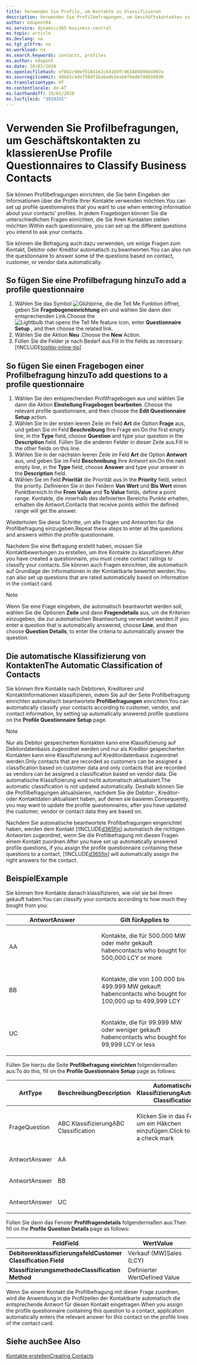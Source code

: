```yaml
---
title: Verwenden Sie Profile, um Kontakte zu klassifizieren
description: Verwenden Sie Profilbefragungen, um Geschäftskontakten zu klassieren
author: edupont04
ms.service: dynamics365-business-central
ms.topic: article
ms.devlang: na
ms.tgt_pltfrm: na
ms.workload: na
ms.search.keywords: contacts, profiles
ms.author: edupont
ms.date: 10/01/2020
ms.openlocfilehash: ef8b2c90ef01841e2c641b9fc96348d899d4997e
ms.sourcegitcommit: ddbb5cede750df1baba4b3eab8fbed6744b5b9d6
ms.translationtype: HT
ms.contentlocale: de-AT
ms.lasthandoff: 10/01/2020
ms.locfileid: "3919355"
---
```

# <a name="use-profile-questionnaires-to-classify-business-contacts"></a><span data-ttu-id="0fc7d-103">Verwenden Sie Profilbefragungen, um Geschäftskontakten zu klassieren</span><span class="sxs-lookup"><span data-stu-id="0fc7d-103">Use Profile Questionnaires to Classify Business Contacts</span></span>
<span data-ttu-id="0fc7d-104">Sie können Profilbefragungen einrichten, die Sie beim Eingeben der Informationen über die Profile Ihrer Kontakte verwenden möchten.</span><span class="sxs-lookup"><span data-stu-id="0fc7d-104">You can set up profile questionnaires that you want to use when entering information about your contacts' profiles.</span></span> <span data-ttu-id="0fc7d-105">In jedem Fragebogen können Sie die unterschiedlichen Fragen einrichten, die Sie Ihren Kontakten stellen möchten.</span><span class="sxs-lookup"><span data-stu-id="0fc7d-105">Within each questionnaire, you can set up the different questions you intend to ask your contacts.</span></span>  

<span data-ttu-id="0fc7d-106">Sie können die Befragung auch dazu verwenden, um einige Fragen zum Kontakt, Debitor oder Kreditor automatisch zu beantworten.</span><span class="sxs-lookup"><span data-stu-id="0fc7d-106">You can also run the questionnaire to answer some of the questions based on contact, customer, or vendor data automatically.</span></span>  

## <a name="to-add-a-profile-questionnaire"></a><span data-ttu-id="0fc7d-107">So fügen Sie eine Profilbefragung hinzu</span><span class="sxs-lookup"><span data-stu-id="0fc7d-107">To add a profile questionnaire</span></span>
1.  <span data-ttu-id="0fc7d-108">Wählen Sie das Symbol ![Glühbirne, die die Tell Me Funktion öffnet](media/ui-search/search_small.png "Tell Me-Funktion"), geben Sie **Fragebogeneinrichtung** ein und wählen Sie dann den entsprechenden Link.</span><span class="sxs-lookup"><span data-stu-id="0fc7d-108">Choose the ![Lightbulb that opens the Tell Me feature](media/ui-search/search_small.png "Tell me what you want to do") icon, enter **Questionnaire Setup** , and then choose the related link.</span></span>  
2.  <span data-ttu-id="0fc7d-109">Wählen Sie die Aktion **Neu** .</span><span class="sxs-lookup"><span data-stu-id="0fc7d-109">Choose the **New** Action.</span></span>  
3.  <span data-ttu-id="0fc7d-110">Füllen Sie die Felder je nach Bedarf aus.</span><span class="sxs-lookup"><span data-stu-id="0fc7d-110">Fill in the fields as necessary.</span></span> [!INCLUDE[tooltip-inline-tip](includes/tooltip-inline-tip_md.md)]  

## <a name="to-add-questions-to-a-profile-questionnaire"></a><span data-ttu-id="0fc7d-111">So fügen Sie einen Fragebogen einer Profilbefragung hinzu</span><span class="sxs-lookup"><span data-stu-id="0fc7d-111">To add questions to a profile questionnaire</span></span>
1.  <span data-ttu-id="0fc7d-112">Wählen Sie den entsprechenden Profilfragebogen aus und wählen Sie dann die Aktion **Einstellung Fragebogen bearbeiten** .</span><span class="sxs-lookup"><span data-stu-id="0fc7d-112">Choose the relevant profile questionnaire, and then choose the **Edit Questionnaire Setup** action.</span></span>  
2.  <span data-ttu-id="0fc7d-113">Wählen Sie in der ersten leeren Zeile im Feld **Art** die Option **Frage** aus, und geben Sie im Feld **Beschreibung** Ihre Frage ein.</span><span class="sxs-lookup"><span data-stu-id="0fc7d-113">On the first empty line, in the **Type** field, choose **Question** and type your question in the **Description** field.</span></span> <span data-ttu-id="0fc7d-114">Füllen Sie die anderen Felder in dieser Zeile aus.</span><span class="sxs-lookup"><span data-stu-id="0fc7d-114">Fill in the other fields on this line.</span></span>  
3.  <span data-ttu-id="0fc7d-115">Wählen Sie in der nächsten leeren Zeile im Feld **Art** die Option **Antwort** aus, und geben Sie im Feld **Beschreibung** Ihre Antwort ein.</span><span class="sxs-lookup"><span data-stu-id="0fc7d-115">On the next empty line, in the **Type** field, choose **Answer** and type your answer in the **Description** field.</span></span>  
4.  <span data-ttu-id="0fc7d-116">Wählen Sie im Feld **Priorität** die Priorität aus.</span><span class="sxs-lookup"><span data-stu-id="0fc7d-116">In the **Priority** field, select the priority.</span></span> <span data-ttu-id="0fc7d-117">Definieren Sie in den Feldern **Von Wert** und **Bis Wert** einen Punktbereich.</span><span class="sxs-lookup"><span data-stu-id="0fc7d-117">In the **From Value** and **To Value** fields, define a point range.</span></span> <span data-ttu-id="0fc7d-118">Kontakte, die innerhalb des definierten Bereichs Punkte erhalten, erhalten die Antwort.</span><span class="sxs-lookup"><span data-stu-id="0fc7d-118">Contacts that receive points within the defined range will get the answer.</span></span>  

<span data-ttu-id="0fc7d-119">Wiederholen Sie diese Schritte, um alle Fragen und Antworten für die Profilbefragung einzugeben.</span><span class="sxs-lookup"><span data-stu-id="0fc7d-119">Repeat these steps to enter all the questions and answers within the profile questionnaire.</span></span>

<span data-ttu-id="0fc7d-120">Nachdem Sie eine Befragung erstellt haben, müssen Sie Kontaktbewertungen zu erstellen, um Ihre Kontakte zu klassifizieren.</span><span class="sxs-lookup"><span data-stu-id="0fc7d-120">After you have created a questionnaire, you must create contact ratings to classify your contacts.</span></span> <span data-ttu-id="0fc7d-121">Sie können auch Fragen einrichten, die automatisch auf Grundlage der Informationen in der Kontaktkarte bewertet werden.</span><span class="sxs-lookup"><span data-stu-id="0fc7d-121">You can also set up questions that are rated automatically based on information in the contact card.</span></span>  

> [!NOTE]
> <span data-ttu-id="0fc7d-122">Wenn Sie eine Frage eingeben, die automatisch beantwortet werden soll, wählen Sie die Optionen <STRONG>Zeile</STRONG> und dann <STRONG>Fragendetails</STRONG> aus, um die Kriterien einzugeben, die zur automatischen Beantwortung verwendet werden.</span><span class="sxs-lookup"><span data-stu-id="0fc7d-122">If you enter a question that is automatically answered, choose <STRONG>Line</STRONG>, and then choose <STRONG>Question Details</STRONG>, to enter the criteria to automatically answer the question.</span></span>

## <a name="the-automatic-classification-of-contacts"></a><span data-ttu-id="0fc7d-123">Die automatische Klassifizierung von Kontakten</span><span class="sxs-lookup"><span data-stu-id="0fc7d-123">The Automatic Classification of Contacts</span></span>
<span data-ttu-id="0fc7d-124">Sie können Ihre Kontakte nach Debitoren, Kreditoren und Kontaktinformationen klassifizieren, indem Sie auf der Seite Profilbefragung einrichten automatisch beantwortete **Profilbefragungen** einrichten.</span><span class="sxs-lookup"><span data-stu-id="0fc7d-124">You can automatically classify your contacts according to customer, vendor, and contact information, by setting up automatically answered profile questions on the **Profile Questionnaire Setup** page.</span></span>  

> [!NOTE]
> <span data-ttu-id="0fc7d-125">Nur als Debitor gespeicherten Kontakten kann eine Klassifizierung auf Debitordatenbasis zugeordnet werden und nur als Kreditor gespeicherten Kontakten kann eine Klassifizierung auf Kreditordatenbasis zugeordnet werden.</span><span class="sxs-lookup"><span data-stu-id="0fc7d-125">Only contacts that are recorded as customers can be assigned a classification based on customer data and only contacts that are recorded as vendors can be assigned a classification based on vendor data.</span></span> <span data-ttu-id="0fc7d-126">Die automatische Klassifizierung wird nicht automatisch aktualisiert.</span><span class="sxs-lookup"><span data-stu-id="0fc7d-126">The automatic classification is not updated automatically.</span></span> <span data-ttu-id="0fc7d-127">Deshalb können Sie die Profilbefragungen aktualisieren, nachdem Sie die Debitor-, Kreditor- oder Kontaktdaten aktualisiert haben, auf denen sie basieren.</span><span class="sxs-lookup"><span data-stu-id="0fc7d-127">Consequently, you may want to update the profile questionnaires, after you have updated the customer, vendor or contact data they are based on.</span></span>  

<span data-ttu-id="0fc7d-128">Nachdem Sie automatische beantwortete Profilbefragungen eingerichtet haben, werden dem Kontakt [!INCLUDE[d365fin](includes/d365fin_md.md)] automatisch die richtigen Antworten zugeordnet, wenn Sie die Profilbefragung mit diesen Fragen einem Kontakt zuordnen.</span><span class="sxs-lookup"><span data-stu-id="0fc7d-128">After you have set up automatically answered profile questions, if you assign the profile questionnaire containing these questions to a contact, [!INCLUDE[d365fin](includes/d365fin_md.md)] will automatically assign the right answers for the contact.</span></span>  

## <a name="example"></a><span data-ttu-id="0fc7d-129">Beispiel</span><span class="sxs-lookup"><span data-stu-id="0fc7d-129">Example</span></span>
<span data-ttu-id="0fc7d-130">Sie können Ihre Kontakte danach klassifizieren, wie viel sie bei Ihnen gekauft haben:</span><span class="sxs-lookup"><span data-stu-id="0fc7d-130">You can classify your contacts according to how much they bought from you:</span></span>

<table>
<colgroup>
<col style="width: 50%" />
<col style="width: 50%" />
</colgroup>
<thead>
<tr class="header">
<th><span data-ttu-id="0fc7d-131"><strong>Antwort</strong></span><span class="sxs-lookup"><span data-stu-id="0fc7d-131"><strong>Answer</strong></span></span></th>
<th><span data-ttu-id="0fc7d-132"><strong>Gilt für</strong></span><span class="sxs-lookup"><span data-stu-id="0fc7d-132"><strong>Applies to</strong></span></span></th>
</tr>
</thead>
<tbody>
<tr class="odd">
<td><p><span data-ttu-id="0fc7d-133">A</span><span class="sxs-lookup"><span data-stu-id="0fc7d-133">A</span></span></p></td>
<td><p><span data-ttu-id="0fc7d-134">Kontakte, die für 500.000 MW oder mehr gekauft haben</span><span class="sxs-lookup"><span data-stu-id="0fc7d-134">contacts who bought for 500,000 LCY or more</span></span></p></td>
</tr>
<tr class="even">
<td><p><span data-ttu-id="0fc7d-135">B</span><span class="sxs-lookup"><span data-stu-id="0fc7d-135">B</span></span></p></td>
<td><p><span data-ttu-id="0fc7d-136">Kontakte, die von 100.000 bis 499.999 MW gekauft haben</span><span class="sxs-lookup"><span data-stu-id="0fc7d-136">contacts who bought for 100,000 up to 499,999 LCY</span></span></p></td>
</tr>
<tr class="odd">
<td><p><span data-ttu-id="0fc7d-137">U</span><span class="sxs-lookup"><span data-stu-id="0fc7d-137">C</span></span></p></td>
<td><p><span data-ttu-id="0fc7d-138">Kontakte, die für 99.999 MW oder weniger gekauft haben</span><span class="sxs-lookup"><span data-stu-id="0fc7d-138">contacts who bought for 99,999 LCY or less</span></span></p></td>
</tr>
</tbody>
</table>

<span data-ttu-id="0fc7d-139">Füllen Sie hierzu die Seite **Profilbefragung einrichten** folgendermaßen aus:</span><span class="sxs-lookup"><span data-stu-id="0fc7d-139">To do this, fill on the **Profile Questionnaire Setup** page as follows:</span></span>


<table>
<colgroup>
<col style="width: 20%" />
<col style="width: 20%" />
<col style="width: 20%" />
<col style="width: 20%" />
<col style="width: 20%" />
</colgroup>
<thead>
<tr class="header">
<th><span data-ttu-id="0fc7d-140"><strong>Art</strong></span><span class="sxs-lookup"><span data-stu-id="0fc7d-140"><strong>Type</strong></span></span></th>
<th><span data-ttu-id="0fc7d-141"><strong>Beschreibung</strong></span><span class="sxs-lookup"><span data-stu-id="0fc7d-141"><strong>Description</strong></span></span></th>
<th><span data-ttu-id="0fc7d-142"><strong>Automatische Klassifizierung</strong></span><span class="sxs-lookup"><span data-stu-id="0fc7d-142"><strong>Automatic Classification</strong></span></span></th>
<th><span data-ttu-id="0fc7d-143"><strong>Von Wert</strong></span><span class="sxs-lookup"><span data-stu-id="0fc7d-143"><strong>From Value</strong></span></span></th>
<th><span data-ttu-id="0fc7d-144"><strong>Bis Wert</strong></span><span class="sxs-lookup"><span data-stu-id="0fc7d-144"><strong>To Value</strong></span></span></th>
</tr>
</thead>
<tbody>
<tr class="odd">
<td><p><span data-ttu-id="0fc7d-145">Frage</span><span class="sxs-lookup"><span data-stu-id="0fc7d-145">Question</span></span></p></td>
<td><p><span data-ttu-id="0fc7d-146">ABC Klassifizierung</span><span class="sxs-lookup"><span data-stu-id="0fc7d-146">ABC Classification</span></span></p></td>
<td><p><span data-ttu-id="0fc7d-147">Klicken Sie in das Feld, um ein Häkchen einzufügen.</span><span class="sxs-lookup"><span data-stu-id="0fc7d-147">Click to insert a check mark</span></span></p></td>
<td><p> </p></td>
<td><p> </p></td>
</tr>
<tr class="even">
<td><p><span data-ttu-id="0fc7d-148">Antwort</span><span class="sxs-lookup"><span data-stu-id="0fc7d-148">Answer</span></span></p></td>
<td><p><span data-ttu-id="0fc7d-149">A</span><span class="sxs-lookup"><span data-stu-id="0fc7d-149">A</span></span></p></td>
<td><p> </p></td>
<td><p><span data-ttu-id="0fc7d-150">500.000</span><span class="sxs-lookup"><span data-stu-id="0fc7d-150">500,000</span></span></p></td>
<td><p> </p></td>
</tr>
<tr class="odd">
<td><p><span data-ttu-id="0fc7d-151">Antwort</span><span class="sxs-lookup"><span data-stu-id="0fc7d-151">Answer</span></span></p></td>
<td><p><span data-ttu-id="0fc7d-152">B</span><span class="sxs-lookup"><span data-stu-id="0fc7d-152">B</span></span></p></td>
<td><p> </p></td>
<td><p><span data-ttu-id="0fc7d-153">100,000</span><span class="sxs-lookup"><span data-stu-id="0fc7d-153">100,000</span></span></p></td>
<td><p><span data-ttu-id="0fc7d-154">499,999</span><span class="sxs-lookup"><span data-stu-id="0fc7d-154">499,999</span></span></p></td>
</tr>
<tr class="even">
<td><p><span data-ttu-id="0fc7d-155">Antwort</span><span class="sxs-lookup"><span data-stu-id="0fc7d-155">Answer</span></span></p></td>
<td><p><span data-ttu-id="0fc7d-156">U</span><span class="sxs-lookup"><span data-stu-id="0fc7d-156">C</span></span></p></td>
<td><p> </p></td>
<td><p> </p></td>
<td><p><span data-ttu-id="0fc7d-157">99,999</span><span class="sxs-lookup"><span data-stu-id="0fc7d-157">99,999</span></span></p></td>
</tr>
</tbody>
</table>

<span data-ttu-id="0fc7d-158">Füllen Sie dann das Fenster **Profilfragendetails** folgendermaßen aus:</span><span class="sxs-lookup"><span data-stu-id="0fc7d-158">Then fill on the **Profile Question Details** page as follows:</span></span>
<table>
<colgroup>
<col style="width: 50%" />
<col style="width: 50%" />
</colgroup>
<thead>
<tr class="header">
<th><span data-ttu-id="0fc7d-159"><strong>Feld</strong></span><span class="sxs-lookup"><span data-stu-id="0fc7d-159"><strong>Field</strong></span></span></th>
<th><span data-ttu-id="0fc7d-160"><strong>Wert</strong></span><span class="sxs-lookup"><span data-stu-id="0fc7d-160"><strong>Value</strong></span></span></th>
</tr>
</thead>
<tbody>
<tr>
<td><span data-ttu-id="0fc7d-161"><strong>Debitorenklassifizierungsfeld</strong></span><span class="sxs-lookup"><span data-stu-id="0fc7d-161"><strong>Customer Classification Field</strong></span></span></td>
<td><span data-ttu-id="0fc7d-162"><emphasis>Verkauf (MW)</emphasis></span><span class="sxs-lookup"><span data-stu-id="0fc7d-162"><emphasis>Sales (LCY)</emphasis></span></span></td>
</tr>
<tr>
<td><span data-ttu-id="0fc7d-163"><strong>Klassifizierungsmethode</strong></span><span class="sxs-lookup"><span data-stu-id="0fc7d-163"><strong>Classification Method</strong></span></span></td>
<td><span data-ttu-id="0fc7d-164"><emphasis>Definierter Wert</emphasis></span><span class="sxs-lookup"><span data-stu-id="0fc7d-164"><emphasis>Defined Value</emphasis></span></span></td>
</tr>
</tbody>
</table>

<span data-ttu-id="0fc7d-165">Wenn Sie einem Kontakt die Profilbefragung mit dieser Frage zuordnen, wird die Anwendung in die Profilzeilen der Kontaktkarte automatisch die entsprechende Antwort für diesen Kontakt eingetragen.</span><span class="sxs-lookup"><span data-stu-id="0fc7d-165">When you assign the profile questionnaire containing this question to a contact, application automatically enters the relevant answer for this contact on the profile lines of the contact card.</span></span>

## <a name="see-also"></a><span data-ttu-id="0fc7d-166">Siehe auch</span><span class="sxs-lookup"><span data-stu-id="0fc7d-166">See Also</span></span>
[<span data-ttu-id="0fc7d-167">Kontakte erstellen</span><span class="sxs-lookup"><span data-stu-id="0fc7d-167">Creating Contacts</span></span>](marketing-create-contact-companies.md)  
